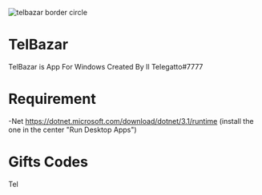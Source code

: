 ![telbazar border circle](https://user-images.githubusercontent.com/69989584/122527952-1a124a00-d01c-11eb-9693-93f1624bea91.png)
# TelBazar
TelBazar is App For Windows
Created By Il Telegatto#7777
# Requirement
-Net 
https://dotnet.microsoft.com/download/dotnet/3.1/runtime
(install the one in the center "Run Desktop Apps")
# Gifts Codes
Tel
